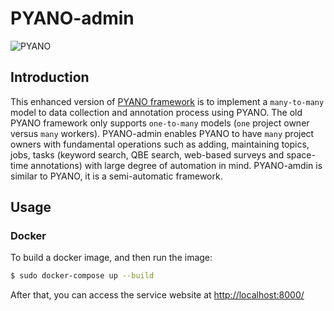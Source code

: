 PYANO-admin
====

![PYANO](./static/images/favicon.ico)

## Introduction

This enhanced version of [PYANO framework](http://github.com/mental689/pyano) is to implement a `many-to-many` model to data collection and annotation process using PYANO.
The old PYANO framework only supports `one-to-many` models (`one` project owner versus `many` workers).
PYANO-admin enables PYANO to have `many` project owners with fundamental operations such as adding, maintaining topics, jobs, tasks (keyword search, QBE search, web-based surveys and space-time annotations) with large degree of automation in mind.
PYANO-amdin is similar to PYANO, it is a semi-automatic framework.


## Usage

### Docker
To build a docker image, and then run the image:
```bash
$ sudo docker-compose up --build
``` 

After that, you can access the service website at [http://localhost:8000/](http://localhost:8000/)